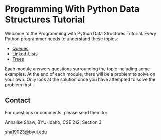 # Programming With Python Data Structures Tutorial

Welcome to the Programming with Python Data Structures Tutorial. Every Python programmer needs to understand these topics:

- [Queues](1-queues.md)
- [Linked-Lists](2-linked_lists.md)
- [Trees](3-trees.md)

Each module answers questions surrounding the topic including some examples. At the end of each module, there will be a problem to solve on your own. Only look at the solution once you have attempted to solve the problem first.

## Contact

For questions or comments, please send them to:

Annalise Shaw, BYU-Idaho, CSE 212, Section 3

sha19023@byui.edu